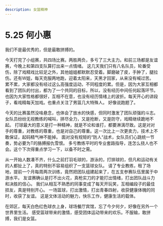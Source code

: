 ```yaml
---
description: 女篮精神
---
```


# 5.25 何小惠

我们不是最优秀的，但是最敢拼搏的。

今天打完了小组赛，共四场比赛。两胜两负，多亏了三大主力。和前三场都是友谊赛，今晚上和第四支队算打出来一点情绪。 这几天我们只有八名队员，轮番受伤，除了戏精戏比较足之外，其他姐姐都默默忍受着。脚磨破了皮，手肿了，腿拉伤。还有W姐，每天克服两地跑，迎着太阳来，天黑才回家，从来没有喊过苦。 累不累，大家都没有经过这么高强度运动，不同程度的累。但是，因为大家互相都看到了团队的付出，都为了一个共同的目标，所以，没有经历中间任何起落环节。也因为大家性格都很好，互相不在意，也没有经历情绪上的波折。每天开心的讲段子，看戏精每天加戏。也重点关注了男篮几大特殊人。 好像说跑题了。  
  
今天的比赛虽然没啥悬念，也体会了放水的快感，但同时激发了团队顽强的斗志。女队员纷纷无视教练的喊叫，拼尽全力，又是抢断，又是防守，戏精继续跪地不起。 打球最大的意义是打一种精神，就是不论和谁打，都要淋漓尽致。这是对对手的尊重，对教练的尊重，也是对自己的尊重。这一次比上一次更卖力，技术上不敢保证，起码精气神不能掉。 面对没有规矩的“防人“战术，女队员们心跳统一节奏，势必要为T的胳膊报仇雪恨。 多亏教练平时的专业套路指导，连怎么挠人也不会。这个下次得重点学习一下，以备不时之需。

从一开始人数凑不齐，什么之前打羽毛球的，游泳的，打排球的，但凡和运动有关的人都扯上了，真的特别不容易组织了一支篮球女队。 请了专业教练，租了场地，提前一个月每周两次训练，竟然把团队组建起来了，在五支参赛队伍里属于中游水平。 友谊赛确认是打不出火花，真枪实刀的才能打出情绪，打出团队战斗力和决胜的信心。 我们从相互不熟悉的同事变成了每天开玩笑，互相编段子的最佳损友，真是特别开心。 一场篮球，打出激情，打出青春四射，收获健康体魄的同时，收获了友谊。 这是文体活动的魅力，快乐工作，健康生活的载体。

在郊区，每天白色红色球衣上身，球场餐厅宾馆，忘了今夕何夕，好像在另外一个世界里生活。 感受篮球带来的激情，感受团体运动带来的欢乐。不服输，敢拼搏，我们是女篮。

